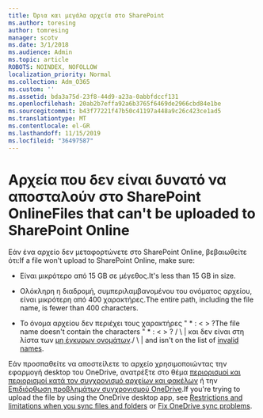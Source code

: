 ```yaml
---
title: Όρια και μεγάλα αρχεία στο SharePoint
ms.author: toresing
author: tomresing
manager: scotv
ms.date: 3/1/2018
ms.audience: Admin
ms.topic: article
ROBOTS: NOINDEX, NOFOLLOW
localization_priority: Normal
ms.collection: Adm_O365
ms.custom: ''
ms.assetid: bda3a75d-23f8-44d9-a23a-0abbfdccf131
ms.openlocfilehash: 20ab2b7effa92a6b3765f6469de2966cbd84e1be
ms.sourcegitcommit: b43f77221f47b50c41197a448a9c26c423ce1ad5
ms.translationtype: MT
ms.contentlocale: el-GR
ms.lasthandoff: 11/15/2019
ms.locfileid: "36497587"
---
```

# <a name="files-that-cant-be-uploaded-to-sharepoint-online"></a><span data-ttu-id="12420-102">Αρχεία που δεν είναι δυνατό να αποσταλούν στο SharePoint Online</span><span class="sxs-lookup"><span data-stu-id="12420-102">Files that can't be uploaded to SharePoint Online</span></span>

<span data-ttu-id="12420-103">Εάν ένα αρχείο δεν μεταφορτώνετε στο SharePoint Online, βεβαιωθείτε ότι:</span><span class="sxs-lookup"><span data-stu-id="12420-103">If a file won't upload to SharePoint Online, make sure:</span></span>
  
- <span data-ttu-id="12420-104">Είναι μικρότερο από 15 GB σε μέγεθος.</span><span class="sxs-lookup"><span data-stu-id="12420-104">It's less than 15 GB in size.</span></span>
    
- <span data-ttu-id="12420-105">Ολόκληρη η διαδρομή, συμπεριλαμβανομένου του ονόματος αρχείου, είναι μικρότερη από 400 χαρακτήρες.</span><span class="sxs-lookup"><span data-stu-id="12420-105">The entire path, including the file name, is fewer than 400 characters.</span></span>
    
- <span data-ttu-id="12420-106">Το όνομα αρχείου δεν περιέχει τους χαρακτήρες " \* : \< \> ?</span><span class="sxs-lookup"><span data-stu-id="12420-106">The file name doesn't contain the characters " \* : \< \> ?</span></span> <span data-ttu-id="12420-107">/ \ | και δεν είναι στη λίστα των [μη έγκυρων ονομάτων](https://go.microsoft.com/fwlink/?linkid=866430).</span><span class="sxs-lookup"><span data-stu-id="12420-107">/ \ | and isn't on the list of [invalid names](https://go.microsoft.com/fwlink/?linkid=866430).</span></span>
    
<span data-ttu-id="12420-108">Εάν προσπαθείτε να αποστείλετε το αρχείο χρησιμοποιώντας την εφαρμογή desktop του OneDrive, ανατρέξτε στο θέμα [περιορισμοί και περιορισμοί κατά τον συγχρονισμό αρχείων και φακέλων](http://go.microsoft.com/fwlink/p/?LinkID=717734) ή την [Επιδιόρθωση προβλημάτων συγχρονισμού OneDrive](https://go.microsoft.com/fwlink/?linkid=866431).</span><span class="sxs-lookup"><span data-stu-id="12420-108">If you're trying to upload the file by using the OneDrive desktop app, see [Restrictions and limitations when you sync files and folders](http://go.microsoft.com/fwlink/p/?LinkID=717734) or [Fix OneDrive sync problems](https://go.microsoft.com/fwlink/?linkid=866431).</span></span>
  

